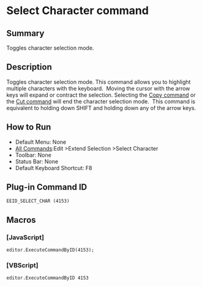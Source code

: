 # Select Character command

## Summary

Toggles character selection mode.

## Description

Toggles character selection mode. This command allows you to highlight
multiple characters with the keyboard.  Moving the cursor with the
arrow keys will expand or contract the
selection. Selecting the
[Copy command](edit_copy) or the
[Cut command](edit_cut) will end the character selection
mode.  This command is equivalent to holding down SHIFT and holding
down any of the arrow keys.

## How to Run

- Default Menu: None
- [All Commands](../tools/all_commands):Edit \>Extend Selection
\>Select Character
- Toolbar: None
- Status Bar: None
- Default Keyboard Shortcut: F8

## Plug-in Command ID

```
EEID_SELECT_CHAR (4153)```

## Macros

### \[JavaScript\]

```
editor.ExecuteCommandByID(4153);
```

### \[VBScript\]

```
editor.ExecuteCommandByID 4153
```
